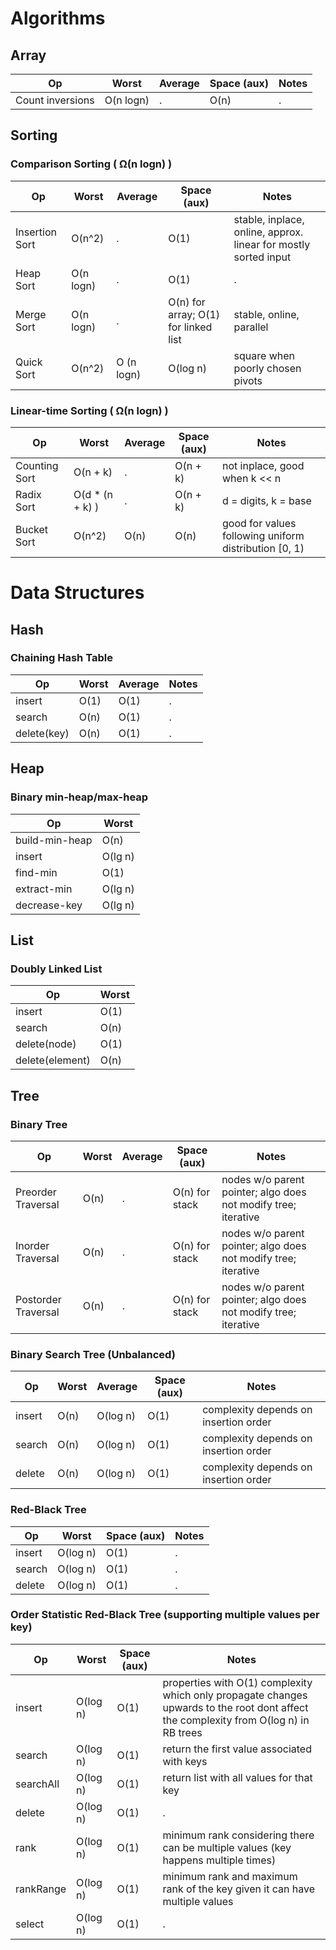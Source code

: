 # Algorithms

## Array
Op | Worst  | Average | Space (aux) | Notes
-- | ------ | ------- | ----------- | -----
Count inversions | O(n logn) | . | O(n) | .


## Sorting

### Comparison Sorting ( Ω(n logn) )

Op | Worst  | Average | Space (aux) | Notes
-- | ------ | ------- | ----------- | -----
Insertion Sort | O(n^2) | . | O(1) | stable, inplace, online, approx. linear for mostly sorted input
Heap Sort | O(n logn) | . | O(1) | .
Merge Sort | O(n logn) | . | O(n) for array; O(1) for linked list | stable, online, parallel
Quick Sort | O(n^2) | O (n logn) | O(log n) | square when poorly chosen pivots

### Linear-time Sorting ( Ω(n logn) )

Op | Worst  | Average | Space (aux) | Notes
-- | ------ | ------- | ----------- | -----
Counting Sort | O(n + k) | . | O(n + k) | not inplace, good when k << n
Radix Sort | O(d * (n + k) ) | . | O(n + k) | d = digits, k = base
Bucket Sort | O(n^2) | O(n) | O(n) | good for values following uniform distribution [0, 1)

# Data Structures

## Hash

### Chaining Hash Table
Op | Worst  | Average | Notes
-- | ------ | ------- | -----
insert | O(1) | O(1) | .
search | O(n) | O(1) | .
delete(key) | O(n) | O(1) | .

## Heap

### Binary min-heap/max-heap

Op | Worst
-- | -------------
build-min-heap | O(n)
insert | O(lg n)
find-min | O(1)
extract-min | O(lg n)
decrease-key | O(lg n)

## List

### Doubly Linked List

Op | Worst
-- | -------------
insert | O(1)
search | O(n)
delete(node) | O(1)
delete(element) | O(n)

## Tree

### Binary Tree

Op | Worst  | Average | Space (aux) | Notes
-- | ------ | ------- | ----------- | -----
Preorder Traversal | O(n) | . | O(n) for stack | nodes w/o parent pointer; algo does not modify tree; iterative
Inorder Traversal | O(n) | . | O(n) for stack | nodes w/o parent pointer; algo does not modify tree; iterative
Postorder Traversal | O(n) | . | O(n) for stack | nodes w/o parent pointer; algo does not modify tree; iterative

### Binary Search Tree (Unbalanced)

Op | Worst  | Average | Space (aux) | Notes
-- | ------ | ------- | ----------- | -----
insert | O(n) | O(log n) | O(1) | complexity depends on insertion order 
search | O(n) | O(log n) | O(1) | complexity depends on insertion order
delete | O(n) | O(log n) | O(1) | complexity depends on insertion order

### Red-Black Tree

Op | Worst  | Space (aux) | Notes
-- | ------ | ----------- | -----
insert | O(log n) | O(1) | .
search | O(log n) | O(1) | .
delete | O(log n) | O(1) | .

### Order Statistic Red-Black Tree (supporting multiple values per key)

Op | Worst  | Space (aux) | Notes
-- | ------ | ----------- | -----
insert | O(log n) | O(1) | properties with O(1) complexity which only propagate changes upwards to the root dont affect the complexity from O(log n) in RB trees
search | O(log n) | O(1) | return the first value associated with keys
searchAll | O(log n) | O(1) | return list with all values for that key
delete | O(log n) | O(1) | .
rank | O(log n) | O(1) | minimum rank considering there can be multiple values (key happens multiple times)
rankRange | O(log n) | O(1) | minimum rank and maximum rank of the key given it can have multiple values
select | O(log n) | O(1) | .
